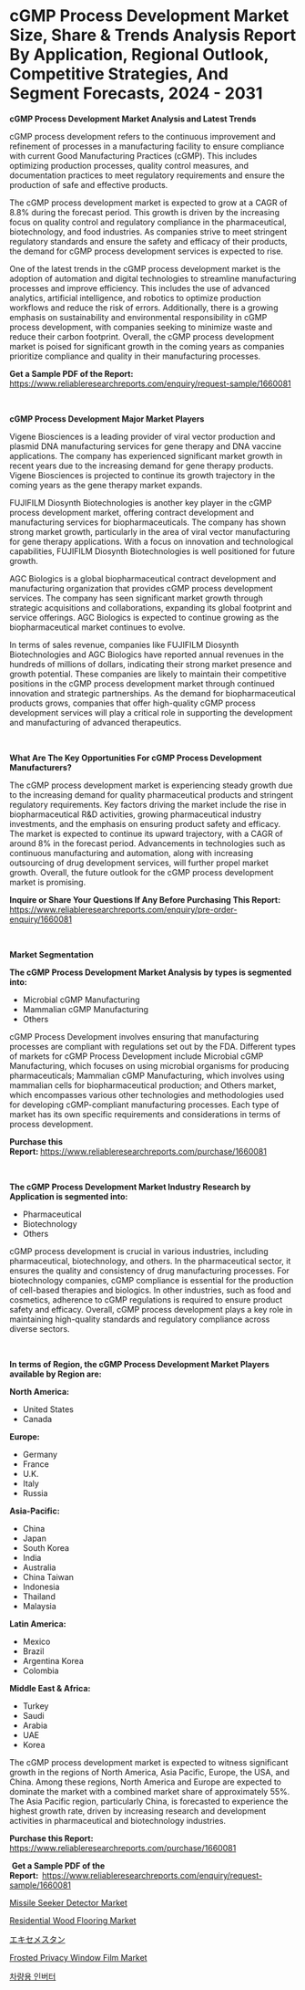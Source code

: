 <p><h1>cGMP Process Development Market Size, Share & Trends Analysis Report By Application, Regional Outlook, Competitive Strategies, And Segment Forecasts, 2024 - 2031</h1></p><p><strong>cGMP Process Development Market Analysis and Latest Trends</strong></p>
<p><p>cGMP process development refers to the continuous improvement and refinement of processes in a manufacturing facility to ensure compliance with current Good Manufacturing Practices (cGMP). This includes optimizing production processes, quality control measures, and documentation practices to meet regulatory requirements and ensure the production of safe and effective products.</p><p>The cGMP process development market is expected to grow at a CAGR of 8.8% during the forecast period. This growth is driven by the increasing focus on quality control and regulatory compliance in the pharmaceutical, biotechnology, and food industries. As companies strive to meet stringent regulatory standards and ensure the safety and efficacy of their products, the demand for cGMP process development services is expected to rise.</p><p>One of the latest trends in the cGMP process development market is the adoption of automation and digital technologies to streamline manufacturing processes and improve efficiency. This includes the use of advanced analytics, artificial intelligence, and robotics to optimize production workflows and reduce the risk of errors. Additionally, there is a growing emphasis on sustainability and environmental responsibility in cGMP process development, with companies seeking to minimize waste and reduce their carbon footprint. Overall, the cGMP process development market is poised for significant growth in the coming years as companies prioritize compliance and quality in their manufacturing processes.</p></p>
<p><strong>Get a Sample PDF of the Report:&nbsp;</strong> <a href="https://www.reliableresearchreports.com/enquiry/request-sample/1660081">https://www.reliableresearchreports.com/enquiry/request-sample/1660081</a></p>
<p>&nbsp;</p>
<p><strong>cGMP Process Development Major Market Players</strong></p>
<p><p>Vigene Biosciences is a leading provider of viral vector production and plasmid DNA manufacturing services for gene therapy and DNA vaccine applications. The company has experienced significant market growth in recent years due to the increasing demand for gene therapy products. Vigene Biosciences is projected to continue its growth trajectory in the coming years as the gene therapy market expands.</p><p>FUJIFILM Diosynth Biotechnologies is another key player in the cGMP process development market, offering contract development and manufacturing services for biopharmaceuticals. The company has shown strong market growth, particularly in the area of viral vector manufacturing for gene therapy applications. With a focus on innovation and technological capabilities, FUJIFILM Diosynth Biotechnologies is well positioned for future growth.</p><p>AGC Biologics is a global biopharmaceutical contract development and manufacturing organization that provides cGMP process development services. The company has seen significant market growth through strategic acquisitions and collaborations, expanding its global footprint and service offerings. AGC Biologics is expected to continue growing as the biopharmaceutical market continues to evolve.</p><p>In terms of sales revenue, companies like FUJIFILM Diosynth Biotechnologies and AGC Biologics have reported annual revenues in the hundreds of millions of dollars, indicating their strong market presence and growth potential. These companies are likely to maintain their competitive positions in the cGMP process development market through continued innovation and strategic partnerships. As the demand for biopharmaceutical products grows, companies that offer high-quality cGMP process development services will play a critical role in supporting the development and manufacturing of advanced therapeutics.</p></p>
<p>&nbsp;</p>
<p><strong>What Are The Key Opportunities For cGMP Process Development Manufacturers?</strong></p>
<p><p>The cGMP process development market is experiencing steady growth due to the increasing demand for quality pharmaceutical products and stringent regulatory requirements. Key factors driving the market include the rise in biopharmaceutical R&D activities, growing pharmaceutical industry investments, and the emphasis on ensuring product safety and efficacy. The market is expected to continue its upward trajectory, with a CAGR of around 8% in the forecast period. Advancements in technologies such as continuous manufacturing and automation, along with increasing outsourcing of drug development services, will further propel market growth. Overall, the future outlook for the cGMP process development market is promising.</p></p>
<p><strong>Inquire or Share Your Questions If Any Before Purchasing This Report:</strong> <a href="https://www.reliableresearchreports.com/enquiry/pre-order-enquiry/1660081">https://www.reliableresearchreports.com/enquiry/pre-order-enquiry/1660081</a></p>
<p>&nbsp;</p>
<p><strong>Market Segmentation</strong></p>
<p><strong>The cGMP Process Development Market Analysis by types is segmented into:</strong></p>
<p><ul><li>Microbial cGMP Manufacturing</li><li>Mammalian cGMP Manufacturing</li><li>Others</li></ul></p>
<p><p>cGMP Process Development involves ensuring that manufacturing processes are compliant with regulations set out by the FDA. Different types of markets for cGMP Process Development include Microbial cGMP Manufacturing, which focuses on using microbial organisms for producing pharmaceuticals; Mammalian cGMP Manufacturing, which involves using mammalian cells for biopharmaceutical production; and Others market, which encompasses various other technologies and methodologies used for developing cGMP-compliant manufacturing processes. Each type of market has its own specific requirements and considerations in terms of process development.</p></p>
<p><strong>Purchase this Report:&nbsp;</strong><a href="https://www.reliableresearchreports.com/purchase/1660081">https://www.reliableresearchreports.com/purchase/1660081</a></p>
<p>&nbsp;</p>
<p><strong>The cGMP Process Development Market Industry Research by Application is segmented into:</strong></p>
<p><ul><li>Pharmaceutical</li><li>Biotechnology</li><li>Others</li></ul></p>
<p><p>cGMP process development is crucial in various industries, including pharmaceutical, biotechnology, and others. In the pharmaceutical sector, it ensures the quality and consistency of drug manufacturing processes. For biotechnology companies, cGMP compliance is essential for the production of cell-based therapies and biologics. In other industries, such as food and cosmetics, adherence to cGMP regulations is required to ensure product safety and efficacy. Overall, cGMP process development plays a key role in maintaining high-quality standards and regulatory compliance across diverse sectors.</p></p>
<p>&nbsp;</p>
<p><strong>In terms of Region, the cGMP Process Development Market Players available by Region are:</strong></p>
<p>
    <p> <strong> North America: </strong>
        <ul>
            <li>United States</li>
            <li>Canada</li>
        </ul>
        </p> 
    <p> <strong> Europe: </strong>
        <ul>
            <li>Germany</li>
            <li>France</li>
            <li>U.K.</li>
            <li>Italy</li>
            <li>Russia</li>
        </ul>
        </p> 
    <p> <strong> Asia-Pacific: </strong>
        <ul>
            <li>China</li>
            <li>Japan</li>
            <li>South Korea</li>
            <li>India</li>
            <li>Australia</li>
            <li>China Taiwan</li>
            <li>Indonesia</li>
            <li>Thailand</li>
            <li>Malaysia</li>
        </ul>
        </p> 
    <p> <strong> Latin America: </strong>
        <ul>
            <li>Mexico</li>
            <li>Brazil</li>
            <li>Argentina Korea</li>
            <li>Colombia</li>
        </ul>
        </p> 
    <p> <strong> Middle East & Africa: </strong>
        <ul>
            <li>Turkey</li>
            <li>Saudi</li>
            <li>Arabia</li>
            <li>UAE</li>
            <li>Korea</li>
        </ul>
    </p>
    </p>
<p><p>The cGMP process development market is expected to witness significant growth in the regions of North America, Asia Pacific, Europe, the USA, and China. Among these regions, North America and Europe are expected to dominate the market with a combined market share of approximately 55%. The Asia Pacific region, particularly China, is forecasted to experience the highest growth rate, driven by increasing research and development activities in pharmaceutical and biotechnology industries.</p></p>
<p><strong>Purchase this Report: </strong><a href="https://www.reliableresearchreports.com/purchase/1660081">https://www.reliableresearchreports.com/purchase/1660081</a></p>
<p>&nbsp;<strong>Get a Sample PDF of the Report:&nbsp;&nbsp;</strong><a href="https://www.reliableresearchreports.com/enquiry/request-sample/1660081">https://www.reliableresearchreports.com/enquiry/request-sample/1660081</a></p>
<p><strong></strong></p>
<p><p><a href="https://copper-carbon-84f.notion.site/Missile-Seeker-Detector-Market-Provides-a-Comprehensive-Analysis-Including-a-Macro-Overview-of-the-M-8246d1cbd2554f7682deabc67e572791">Missile Seeker Detector Market</a></p><p><a href="https://view.publitas.com/reportprime-1/residential-wood-flooring-market-share-market-new-trends-analysis-report-by-type-by-application-by-end-use-by-region-and-segment-forecasts-2024-2031/">Residential Wood Flooring Market</a></p><p><a href="https://medium.com/@briaabshire64/%E3%82%A8%E3%82%AD%E3%82%BB%E3%83%A1%E3%82%B9%E3%82%BF%E3%83%B3%E5%B8%82%E5%A0%B4-2031%E5%B9%B4%E3%81%BE%E3%81%A7%E3%81%AE%E3%83%88%E3%83%AC%E3%83%B3%E3%83%89-%E4%BA%88%E6%B8%AC-%E7%AB%B6%E4%BA%89%E5%88%86%E6%9E%90-e1be9823f382">エキセメスタン</a></p><p><a href="https://cedar-agate-3da.notion.site/Frosted-Privacy-Window-Film-Market-Research-Report-Provides-Critical-Insights-that-can-help-Shape-Bu-6ab66bd84e12442dac2c239a35108f2f">Frosted Privacy Window Film Market</a></p><p><a href="https://medium.com/@hzoldrz75165644/%EC%B0%A8%EB%9F%89-%EC%9D%B8%EB%B2%84%ED%84%B0-%EC%8B%9C%EC%9E%A5-%EC%9C%A0%ED%98%95-%EC%9D%91%EC%9A%A9-%EB%B0%8F-%EC%A7%80%EB%A6%AC%EC%97%90-%EB%8C%80%ED%95%9C-%ED%8F%AC%EA%B4%84%EC%A0%81-%ED%8F%89%EA%B0%80-4da3fc9a2f20">차량용 인버터</a></p></p>